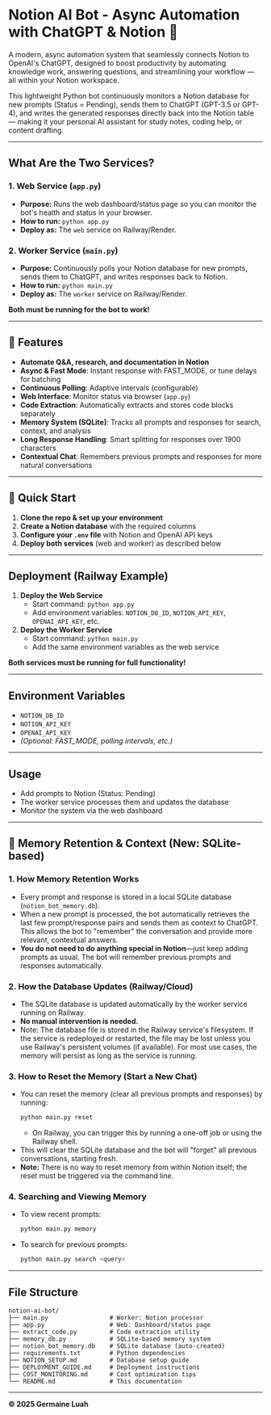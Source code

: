 # Notion AI Bot - Async Automation with ChatGPT & Notion 🚀

A modern, async automation system that seamlessly connects Notion to OpenAI's ChatGPT, designed to boost productivity by automating knowledge work, answering questions, and streamlining your workflow — all within your Notion workspace.

This lightweight Python bot continuously monitors a Notion database for new prompts (Status = Pending), sends them to ChatGPT (GPT-3.5 or GPT-4), and writes the generated responses directly back into the Notion table — making it your personal AI assistant for study notes, coding help, or content drafting.

---

## What Are the Two Services?

### 1. **Web Service (`app.py`)**

- **Purpose:** Runs the web dashboard/status page so you can monitor the bot's health and status in your browser.
- **How to run:** `python app.py`
- **Deploy as:** The `web` service on Railway/Render.

### 2. **Worker Service (`main.py`)**

- **Purpose:** Continuously polls your Notion database for new prompts, sends them to ChatGPT, and writes responses back to Notion.
- **How to run:** `python main.py`
- **Deploy as:** The `worker` service on Railway/Render.

**Both must be running for the bot to work!**

---

## 🎯 Features

- **Automate Q&A, research, and documentation in Notion**
- **Async & Fast Mode**: Instant response with FAST_MODE, or tune delays for batching
- **Continuous Polling**: Adaptive intervals (configurable)
- **Web Interface**: Monitor status via browser (`app.py`)
- **Code Extraction**: Automatically extracts and stores code blocks separately
- **Memory System (SQLite)**: Tracks all prompts and responses for search, context, and analysis
- **Long Response Handling**: Smart splitting for responses over 1900 characters
- **Contextual Chat**: Remembers previous prompts and responses for more natural conversations

---

## 🚀 Quick Start

1. **Clone the repo & set up your environment**
2. **Create a Notion database** with the required columns
3. **Configure your `.env` file** with Notion and OpenAI API keys
4. **Deploy both services** (web and worker) as described below

---

## Deployment (Railway Example)

1. **Deploy the Web Service**
   - Start command: `python app.py`
   - Add environment variables: `NOTION_DB_ID`, `NOTION_API_KEY`, `OPENAI_API_KEY`, etc.
2. **Deploy the Worker Service**
   - Start command: `python main.py`
   - Add the same environment variables as the web service

**Both services must be running for full functionality!**

---

## Environment Variables

- `NOTION_DB_ID`
- `NOTION_API_KEY`
- `OPENAI_API_KEY`
- _(Optional: FAST_MODE, polling intervals, etc.)_

---

## Usage

- Add prompts to Notion (Status: Pending)
- The worker service processes them and updates the database
- Monitor the system via the web dashboard

---

## 🧠 Memory Retention & Context (New: SQLite-based)

### 1. **How Memory Retention Works**

- Every prompt and response is stored in a local SQLite database (`notion_bot_memory.db`).
- When a new prompt is processed, the bot automatically retrieves the last few prompt/response pairs and sends them as context to ChatGPT. This allows the bot to "remember" the conversation and provide more relevant, contextual answers.
- **You do not need to do anything special in Notion**—just keep adding prompts as usual. The bot will remember previous prompts and responses automatically.

### 2. **How the Database Updates (Railway/Cloud)**

- The SQLite database is updated automatically by the worker service running on Railway.
- **No manual intervention is needed.**
- Note: The database file is stored in the Railway service's filesystem. If the service is redeployed or restarted, the file may be lost unless you use Railway's persistent volumes (if available). For most use cases, the memory will persist as long as the service is running.

### 3. **How to Reset the Memory (Start a New Chat)**

- You can reset the memory (clear all previous prompts and responses) by running:
  ```sh
  python main.py reset
  ```
  - On Railway, you can trigger this by running a one-off job or using the Railway shell.
- This will clear the SQLite database and the bot will "forget" all previous conversations, starting fresh.
- **Note:** There is no way to reset memory from within Notion itself; the reset must be triggered via the command line.

### 4. **Searching and Viewing Memory**

- To view recent prompts:
  ```sh
  python main.py memory
  ```
- To search for previous prompts:
  ```sh
  python main.py search <query>
  ```

---

## File Structure

```
notion-ai-bot/
├── main.py                 # Worker: Notion processor
├── app.py                  # Web: Dashboard/status page
├── extract_code.py         # Code extraction utility
├── memory_db.py            # SQLite-based memory system
├── notion_bot_memory.db    # SQLite database (auto-created)
├── requirements.txt        # Python dependencies
├── NOTION_SETUP.md         # Database setup guide
├── DEPLOYMENT_GUIDE.md     # Deployment instructions
├── COST_MONITORING.md      # Cost optimization tips
└── README.md               # This documentation
```

---

**© 2025 Germaine Luah**
